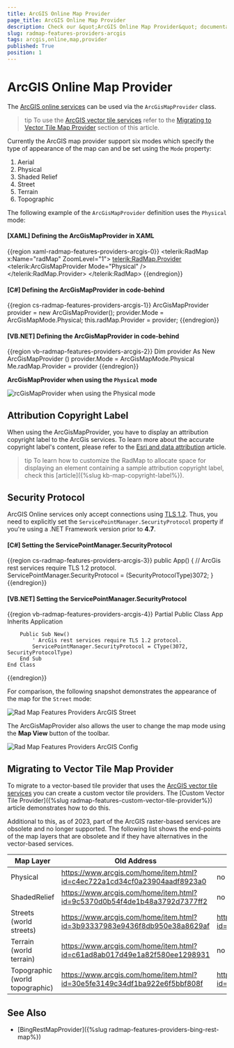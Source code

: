 ```yaml
---
title: ArcGIS Online Map Provider
page_title: ArcGIS Online Map Provider
description: Check our &quot;ArcGIS Online Map Provider&quot; documentation article for the RadMap {{ site.framework_name }} control.
slug: radmap-features-providers-arcgis
tags: arcgis,online,map,provider
published: True
position: 1
---
```


# ArcGIS Online Map Provider

The [ArcGIS online services](http://www.esri.com/software/arcgis/arcgisonline/maps/maps-and-map-layers) can be used via the `ArcGisMapProvider` class.

>tip To use the [ArcGIS vector tile services](https://developers.arcgis.com/rest/services-reference/enterprise/vector-tile-service.htm) refer to the [Migrating to Vector Tile Map Provider](#migrating-to-vector-tile-map-provider) section of this article.

Currently the ArcGIS map provider support six modes which specify the type of appearance of the map can and be set using the `Mode` property:        

1. Aerial
2. Physical
3. Shaded Relief
4. Street
5. Terrain
6. Topographic

The following example of the `ArcGisMapProvider` definition uses the `Physical` mode:

#### __[XAML] Defining the ArcGisMapProvider in XAML__
{{region xaml-radmap-features-providers-arcgis-0}}
	<telerik:RadMap x:Name="radMap" ZoomLevel="1">
		<telerik:RadMap.Provider>
			<telerik:ArcGisMapProvider Mode="Physical" />
		</telerik:RadMap.Provider>
	</telerik:RadMap>
{{endregion}}

#### __[C#] Defining the ArcGisMapProvider in code-behind__
{{region cs-radmap-features-providers-arcgis-1}}
	ArcGisMapProvider provider = new ArcGisMapProvider();
	provider.Mode = ArcGisMapMode.Physical;
	this.radMap.Provider = provider;
{{endregion}}

#### __[VB.NET] Defining the ArcGisMapProvider in code-behind__	
{{region vb-radmap-features-providers-arcgis-2}}
	Dim provider As New ArcGisMapProvider ()
	provider.Mode = ArcGisMapMode.Physical
	Me.radMap.Provider = provider
{{endregion}}

__ArcGisMapProvider when using the `Physical` mode__

![rcGisMapProvider when using the Physical mode](images/RadMap_Features_Providers_ArcGIS.png)

## Attribution Copyright Label

When using the ArcGisMapProvider, you have to display an attribution copyright label to the ArcGis services. To learn more about the accurate copyright label's content, please refer to the [Esri and data attribution](https://developers.arcgis.com/documentation/esri-and-data-attribution/) article.

>tip To learn how to customize the RadMap to allocate space for displaying an element containing a sample attribution copyright label, check this [article]({%slug kb-map-copyright-label%}).

## Security Protocol

ArcGIS Online services only accept connections using [TLS 1.2](https://docs.microsoft.com/en-us/mem/configmgr/core/plan-design/security/enable-tls-1-2). Thus, you need to explicitly set the `ServicePointManager.SecurityProtocol` property if you're using a .NET Framework version prior to __4.7__.

#### __[C#] Setting the ServicePointManager.SecurityProtocol__
{{region cs-radmap-features-providers-arcgis-3}}
	public App()
	{
		// ArcGis rest services require TLS 1.2 protocol.
		ServicePointManager.SecurityProtocol = (SecurityProtocolType)3072;
	}
{{endregion}}

#### __[VB.NET] Setting the ServicePointManager.SecurityProtocol__
{{region vb-radmap-features-providers-arcgis-4}}
	Partial Public Class App
		Inherits Application

		Public Sub New()
			' ArcGis rest services require TLS 1.2 protocol.
			ServicePointManager.SecurityProtocol = CType(3072, SecurityProtocolType)
		End Sub
	End Class
{{endregion}}

For comparison, the following snapshot demonstrates the appearance of the map for the `Street` mode:

![Rad Map Features Providers ArcGIS Street](images/RadMap_Features_Providers_ArcGIS_Street.png)

The ArcGisMapProvider also allows the user to change the map mode using the __Map View__ button of the toolbar.

![Rad Map Features Providers ArcGIS Config](images/RadMap_Features_Providers_ArcGIS_Config.png)

## Migrating to Vector Tile Map Provider

To migrate to a vector-based tile provider that uses the [ArcGIS vector tile services](https://developers.arcgis.com/rest/services-reference/enterprise/vector-tile-service.htm) you can create a custom vector tile providers. The [Custom Vector Tile Provider]({%slug radmap-features-custom-vector-tile-provider%}) article demonstrates how to do this.

Additional to this, as of 2023, part of the ArcGIS raster-based services are obsolete and no longer supported. The following list shows the end-points of the map layers that are obsolete and if they have alternatives in the vector-based services.

| Map Layer | Old Address | New Address |
| --------- | ----------- | ----------- |
| Physical  | https://www.arcgis.com/home/item.html?id=c4ec722a1cd34cf0a23904aadf8923a0 | no longer supported |
| ShadedRelief | https://www.arcgis.com/home/item.html?id=9c5370d0b54f4de1b48a3792d7377ff2 |  no longer supported |
| Streets (world streets) | https://www.arcgis.com/home/item.html?id=3b93337983e9436f8db950e38a8629af |  https://www.arcgis.com/home/item.html?id=de26a3cf4cc9451298ea173c4b324736 |
| Terrain (world terrain) | https://www.arcgis.com/home/item.html?id=c61ad8ab017d49e1a82f580ee1298931 |  no longer supported |
| Topographic (world topographic) | https://www.arcgis.com/home/item.html?id=30e5fe3149c34df1ba922e6f5bbf808f |  https://www.arcgis.com/home/item.html?id=7dc6cea0b1764a1f9af2e679f642f0f5 |

## See Also
 * [BingRestMapProvider]({%slug radmap-features-providers-bing-rest-map%})
